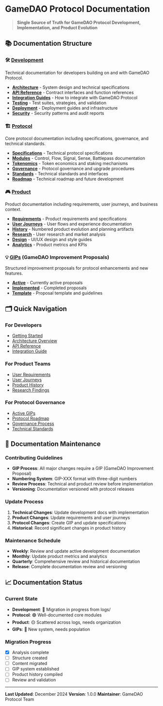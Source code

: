 # GameDAO Protocol Documentation

> **Single Source of Truth for GameDAO Protocol Development, Implementation, and Product Evolution**

## 📚 Documentation Structure

### 🛠️ [Development](./development/)
Technical documentation for developers building on and with GameDAO Protocol.

- **[Architecture](./development/architecture/)** - System design and technical specifications
- **[API Reference](./development/api/)** - Contract interfaces and function references
- **[Integration Guides](./development/integration/)** - How to integrate with GameDAO Protocol
- **[Testing](./development/testing/)** - Test suites, strategies, and validation
- **[Deployment](./development/deployment/)** - Deployment guides and infrastructure
- **[Security](./development/security/)** - Security patterns and audit reports

### 🏗️ [Protocol](./protocol/)
Core protocol documentation including specifications, governance, and technical standards.

- **[Specifications](./protocol/specifications/)** - Technical protocol specifications
- **[Modules](./protocol/modules/)** - Control, Flow, Signal, Sense, Battlepass documentation
- **[Tokenomics](./protocol/tokenomics/)** - Token economics and staking mechanisms
- **[Governance](./protocol/governance/)** - Protocol governance and upgrade procedures
- **[Standards](./protocol/standards/)** - Technical standards and interfaces
- **[Roadmap](./protocol/roadmap/)** - Technical roadmap and future development

### 🎮 [Product](./product/)
Product documentation including requirements, user journeys, and business context.

- **[Requirements](./product/requirements/)** - Product requirements and specifications
- **[User Journeys](./product/user-journeys/)** - User flows and experience documentation
- **[History](./product/history/)** - Numbered product evolution and planning artifacts
- **[Research](./product/research/)** - User research and market analysis
- **[Design](./product/design/)** - UI/UX design and style guides
- **[Analytics](./product/analytics/)** - Product metrics and KPIs

### 💡 [GIPs](./gips/) (GameDAO Improvement Proposals)
Structured improvement proposals for protocol enhancements and new features.

- **[Active](./gips/active/)** - Currently active proposals
- **[Implemented](./gips/implemented/)** - Completed proposals
- **[Template](./gips/template.md)** - Proposal template and guidelines

## 🗂️ Quick Navigation

### For Developers
- [Getting Started](./development/getting-started.md)
- [Architecture Overview](./development/architecture/overview.md)
- [API Reference](./development/api/README.md)
- [Integration Guide](./development/integration/README.md)

### For Product Teams
- [User Requirements](./product/requirements/README.md)
- [User Journeys](./product/user-journeys/README.md)
- [Product History](./product/history/README.md)
- [Research Findings](./product/research/README.md)

### For Protocol Governance
- [Active GIPs](./gips/active/README.md)
- [Protocol Roadmap](./protocol/roadmap/README.md)
- [Governance Process](./protocol/governance/README.md)
- [Technical Standards](./protocol/standards/README.md)

## 🔄 Documentation Maintenance

### Contributing Guidelines
- **GIP Process**: All major changes require a GIP (GameDAO Improvement Proposal)
- **Numbering System**: GIP-XXX format with three-digit numbers
- **Review Process**: Technical and product review before implementation
- **Versioning**: Documentation versioned with protocol releases

### Update Process
1. **Technical Changes**: Update development docs with implementation
2. **Product Changes**: Update requirements and user journeys
3. **Protocol Changes**: Create GIP and update specifications
4. **Historical**: Record significant changes in product history

### Maintenance Schedule
- **Weekly**: Review and update active development documentation
- **Monthly**: Update product metrics and analytics
- **Quarterly**: Comprehensive review and historical documentation
- **Release**: Complete documentation review and versioning

## 📈 Documentation Status

### Current State
- **Development**: 🔄 Migration in progress from logs/
- **Protocol**: 🟢 Well-documented core modules
- **Product**: 🟡 Scattered across logs, needs organization
- **GIPs**: 🔴 New system, needs population

### Migration Progress
- [x] Analysis complete
- [ ] Structure created
- [ ] Content migrated
- [ ] GIP system established
- [ ] Product history compiled
- [ ] Review and validation

---

**Last Updated**: December 2024
**Version**: 1.0.0
**Maintainer**: GameDAO Protocol Team
